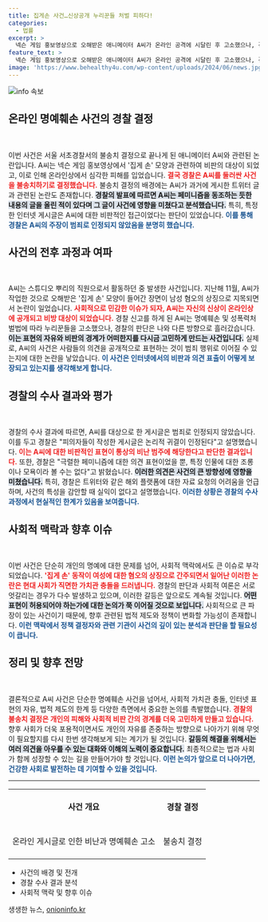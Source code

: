 ```yaml
---
title: 집게손 사건…신상공개 누리꾼들 처벌 피하다!
categories:
  - 법률
excerpt: >
  넥슨 게임 홍보영상으로 오해받은 애니메이터 A씨가 온라인 공격에 시달린 후 고소했으나, 경찰이 불송치 결정을 내렸다. 특정 개인 비판이 아닌 여론의 표현이라는 판단이 내려진 가운데, 과거 A씨의 논란도 언급됐다. 이 사건은 현대 사회의 복잡한 온라인 괴롭힘 문제를 다시 한번 조명하고 있다.
feature_text: >
  넥슨 게임 홍보영상으로 오해받은 애니메이터 A씨가 온라인 공격에 시달린 후 고소했으나, 경찰이 불송치 결정을 내렸다. 특정 개인 비판이 아닌 여론의 표현이라는 판단이 내려진 가운데, 과거 A씨의 논란도 언급됐다. 이 사건은 현대 사회의 복잡한 온라인 괴롭힘 문제를 다시 한번 조명하고 있다.
image: 'https://www.behealthy4u.com/wp-content/uploads/2024/06/news.jpg'
---
```


<p><img src="https://www.behealthy4u.com/wp-content/uploads/2024/06/news.jpg" alt="info 속보" /></p>

<h2 data-ke-size="size26">온라인 명예훼손 사건의 경찰 결정</h2>

<p data-ke-size="size16">&nbsp;</p>

<p>이번 사건은 서울 서초경찰서의 불송치 결정으로 끝나게 된 애니메이터 A씨와 관련된 논란입니다. A씨는 넥슨 게임 홍보영상에서 '집게 손' 모양과 관련하여 비판의 대상이 되었고, 이로 인해 온라인상에서 심각한 피해를 입었습니다. <b><span style="color: #ee2323;">결국 경찰은 A씨를 둘러싼 사건을 불송치하기로 결정했습니다.</span></b> 불송치 결정의 배경에는 A씨가 과거에 게시한 트위터 글과 관련된 논란도 존재합니다. <b><span style="background-color: #21538527;">경찰의 발표에 따르면 A씨는 페미니즘을 동조하는 듯한 내용의 글을 올린 적이 있다며 그 글이 사건에 영향을 미쳤다고 분석했습니다.</span></b> 특히, 특정한 인터넷 게시글은 A씨에 대한 비판적인 접근이었다는 판단이 있었습니다. <b><span style="color: #1a5490;">이를 통해 경찰은 A씨의 주장이 범죄로 인정되지 않았음을 분명히 했습니다.</span></b></p>

<h2 data-ke-size="size26">사건의 전후 과정과 여파</h2>

<p data-ke-size="size16">&nbsp;</p>

<p>A씨는 스튜디오 뿌리의 직원으로서 활동하던 중 발생한 사건입니다. 지난해 11월, A씨가 작업한 것으로 오해받은 '집게 손' 모양이 들어간 장면이 남성 혐오의 상징으로 지목되면서 논란이 일었습니다. <b><span style="color: #ee2323;">사회적으로 민감한 이슈가 되자, A씨는 자신의 신상이 온라인상에 공개되고 비방 대상이 되었습니다.</span></b> 경찰 신고를 하게 된 A씨는 명예훼손 및 성폭력처벌법에 따라 누리꾼들을 고소했으나, 경찰의 판단은 나와 다른 방향으로 흘러갔습니다. <b><span style="background-color: #21538527;">이는 표현의 자유와 비판의 경계가 어떠한지를 다시금 고민하게 만드는 사건입니다.</span></b> 실제로, A씨의 사건은 사람들의 의견을 공개적으로 표현하는 것이 범죄 행위로 이어질 수 있는지에 대한 논란을 낳았습니다. <b><span style="color: #1a5490;">이 사건은 인터넷에서의 비판과 의견 표출이 어떻게 보장되고 있는지를 생각해보게 합니다.</span></b></p>

<h2 data-ke-size="size26">경찰의 수사 결과와 평가</h2>

<p data-ke-size="size16">&nbsp;</p>

<p>경찰의 수사 결과에 따르면, A씨를 대상으로 한 게시글은 범죄로 인정되지 않았습니다. 이를 두고 경찰은 "피의자들이 작성한 게시글은 논리적 귀결이 인정된다"고 설명했습니다. <b><span style="color: #ee2323;">이는 A씨에 대한 비판적인 표현이 통상의 비난 범주에 해당한다고 판단한 결과입니다.</span></b> 또한, 경찰은 "극렬한 페미니즘에 대한 의견 표현이었을 뿐, 특정 인물에 대한 조롱이나 모욕이라 볼 수는 없다"고 밝혔습니다. <b><span style="background-color: #21538527;">이러한 의견은 사건의 큰 방향성에 영향을 미쳤습니다.</span></b> 특히, 경찰은 트위터와 같은 해외 플랫폼에 대한 자료 요청의 어려움을 언급하며, 사건의 특성을 감안할 때 실익이 없다고 설명했습니다. <b><span style="color: #1a5490;">이러한 상황은 경찰의 수사 과정에서 현실적인 한계가 있음을 보여줍니다.</span></b></p>

<h2 data-ke-size="size26">사회적 맥락과 향후 이슈</h2>

<p data-ke-size="size16">&nbsp;</p>

<p>이번 사건은 단순히 개인의 명예에 대한 문제를 넘어, 사회적 맥락에서도 큰 이슈로 부각되었습니다. <b><span style="color: #ee2323;">'집게 손' 동작이 여성에 대한 혐오의 상징으로 간주되면서 일어난 이러한 논란은 현대 사회가 직면한 가치관 충돌을 드러냅니다.</span></b> 경찰의 판단과 사회적 여론은 서로 엇갈리는 경우가 다수 발생하고 있으며, 이러한 갈등은 앞으로도 계속될 것입니다. <b><span style="background-color: #21538527;">어떤 표현이 허용되어야 하는가에 대한 논의가 쭉 이어질 것으로 보입니다.</span></b> 사회적으로 큰 파장이 있는 사건이기 때문에, 향후 관련된 법적 제도와 정책이 변화할 가능성이 존재합니다. <b><span style="color: #1a5490;">이런 맥락에서 정책 결정자와 관련 기관이 사건의 깊이 있는 분석과 판단을 할 필요성이 큽니다.</span></b></p>

<h2 data-ke-size="size26">정리 및 향후 전망</h2>

<p data-ke-size="size16">&nbsp;</p>

<p>결론적으로 A씨 사건은 단순한 명예훼손 사건을 넘어서, 사회적 가치관 충돌, 인터넷 표현의 자유, 법적 제도의 한계 등 다양한 측면에서 중요한 논의를 촉발했습니다. <b><span style="color: #ee2323;">경찰의 불송치 결정은 개인의 피해와 사회적 비판 간의 경계를 더욱 고민하게 만들고 있습니다.</span></b> 향후 사회가 더욱 포용적이면서도 개인의 자유를 존중하는 방향으로 나아가기 위해 무엇이 필요할지를 다시 한번 생각해보게 되는 계기가 될 것입니다. <b><span style="background-color: #21538527;">갈등의 해결을 위해서는 여러 의견을 아우를 수 있는 대화와 이해의 노력이 중요합니다.</span></b> 최종적으로는 법과 사회가 함께 성장할 수 있는 길을 만들어가야 할 것입니다. <b><span style="color: #1a5490;">이런 논의가 앞으로 더 나아가면, 건강한 사회로 발전하는 데 기여할 수 있을 것입니다.</span></b></p>

<hr />

<table style="width:100%; text-align:center;">
    <tr>
        <td style="height:70px; text-align:center;"><b>사건 개요</b></td>
        <td style="height:70px; text-align:center;"><b>경찰 결정</b></td>
    </tr>
    <tr>
        <td style="text-align:center; height:70px;">온라인 게시글로 인한 비난과 명예훼손 고소</td>
        <td style="text-align:center; height:70px;">불송치 결정</td>
    </tr>
</table>

<ul>
    <li>사건의 배경 및 전개</li>
    <li>경찰 수사 결과 분석</li>
    <li>사회적 맥락 및 향후 이슈</li>
</ul>
생생한 뉴스, <a href="https://onioninfo.kr" rel="dofollow">onioninfo.kr</a>


